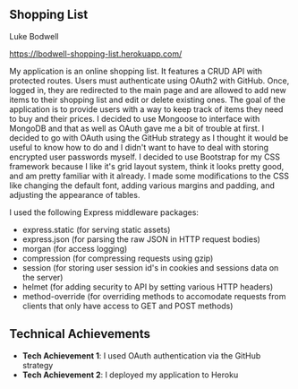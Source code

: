 ## Shopping List

Luke Bodwell

https://lbodwell-shopping-list.herokuapp.com/

My application is an online shopping list. It features a CRUD API with protected routes. Users must authenticate using OAuth2 with GitHub.
Once, logged in, they are redirected to the main page and are allowed to add new items to their shopping list and edit or delete existing ones.
The goal of the application is to provide users with a way to keep track of items they need to buy and their prices. I decided to use Mongoose
to interface with MongoDB and that as well as OAuth gave me a bit of trouble at first. I decided to go with OAuth using the GitHub strategy as I
thought it would be useful to know how to do and I didn't want to have to deal with storing encrypted user passwords myself. I decided to use Bootstrap
for my CSS framework because I like it's grid layout system, think it looks pretty good, and am pretty familiar with it already. I made some
modifications to the CSS like changing the default font, adding various margins and padding, and adjusting the appearance of tables.

I used the following Express middleware packages:
- express.static (for serving static assets)
- express.json (for parsing the raw JSON in HTTP request bodies)
- morgan (for access logging)
- compression (for compressing requests using gzip)
- session (for storing user session id's in cookies and sessions data on the server)
- helmet (for adding security to API by setting various HTTP headers)
- method-override (for overriding methods to accomodate requests from clients that only have access to GET and POST methods)

## Technical Achievements
- **Tech Achievement 1**: I used OAuth authentication via the GitHub strategy
- **Tech Achievement 2**: I deployed my application to Heroku